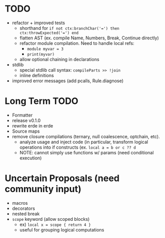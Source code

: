 # TODO

- refactor + improved tests
  - shorthand for `if not ctx:branchChar('=') then ctx:throwExpected('=') end`
  - flatten AST (ex. compile Name, Numbers, Break, Continue directly)
  - refactor module compilation. Need to handle local refs:
    - `module myvar = 3`
    - `print(myvar)`
  - allow optional chaining in declarations
- stdlib
  - special stdlib call syntax: `compileParts >> !join`
  - inline definitions
- improved error messages (add pcalls, Rule.diagnose)

# Long Term TODO

- Formatter
- release v0.1.0
- rewrite erde in erde
- Source maps
- remove closure compilations (ternary, null coalescence, optchain, etc).
  - analyze usage and inject code (in particular, transform logical operations
    into if constructs (ex. `local a = b or c ?? d`
  - NOTE: cannot simply use functions w/ params (need conditional execution)

# Uncertain Proposals (need community input)

- macros
- decorators
- nested break
- `scope` keyword (allow scoped blocks)
    - ex) `local x = scope { return 4 }`
    - useful for grouping logical computations
